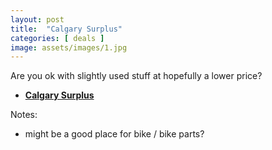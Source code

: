 ```yaml
---
layout: post
title:  "Calgary Surplus"
categories: [ deals ]
image: assets/images/1.jpg
---
```


Are you ok with slightly used stuff at hopefully a lower price?

+ **[Calgary Surplus](https://surplus.calgary.ca/)**

Notes:
- might be a good place for bike / bike parts?
